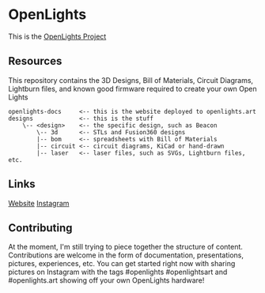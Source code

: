 # OpenLights
This is the [OpenLights Project](https://openlights.art)

## Resources
This repository contains the 3D Designs, Bill of Materials, Circuit Diagrams, Lightburn files, and known good firmware required to create your own Open Lights

```
openlights-docs     <-- this is the website deployed to openlights.art
designs             <-- this is the stuff
    \-- <design>    <-- the specific design, such as Beacon
        \-- 3d      <-- STLs and Fusion360 designs
        |-- bom     <-- spreadsheets with Bill of Materials
        |-- circuit <-- circuit diagrams, KiCad or hand-drawn
        |-- laser   <-- laser files, such as SVGs, Lightburn files, etc.
```

## Links
[Website](https://openlights.art)
[Instagram](https://www.instagram.com/openlightsart/)

## Contributing
At the moment, I'm still trying to piece together the structure of content. Contributions are welcome in the form of documentation, presentations, pictures, experiences, etc. You can get started right now with sharing pictures on Instagram with the tags #openlights #openlightsart and #openlights.art showing off your own OpenLights hardware!

